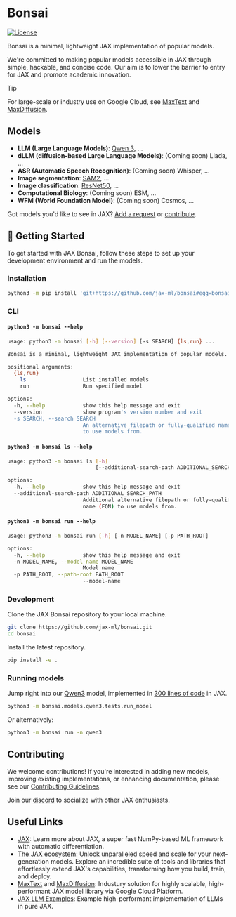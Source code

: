 #  Bonsai

[![License](https://img.shields.io/badge/License-Apache%202.0-blue.svg)](LICENSE)

Bonsai is a minimal, lightweight JAX implementation of popular models.

We're committed to making popular models accessible in JAX through simple, hackable, and concise code. Our aim is to lower the barrier to entry for JAX and promote academic innovation.


> [!TIP]
> For large-scale or industry use on Google Cloud, see [MaxText](https://github.com/AI-Hypercomputer/maxtext) and [MaxDiffusion](https://github.com/AI-Hypercomputer/maxdiffusion).


## Models

* **LLM (Large Language Models)**: [Qwen 3](bonsai/models/qwen3), ...
* **dLLM (diffusion-based Large Language Models)**: (Coming soon) Llada, ...
* **ASR (Automatic Speech Recognition)**: (Coming soon) Whisper, ...
* **Image segmentation**: [SAM2](bonsai/models/sam2), ...
* **Image classification**: [ResNet50](bonsai/models/resnet50), ...
* **Computational Biology**: (Coming soon) ESM, ...
* **WFM (World Foundation Model)**: (Coming soon) Cosmos, ...

Got models you'd like to see in JAX? [Add a request](https://github.com/jax-ml/bonsai/issues) or [contribute](CONTRIBUTING.md).

## 🏁 Getting Started

To get started with JAX Bonsai, follow these steps to set up your development environment and run the models.

### Installation

```bash
python3 -m pip install 'git+https://github.com/jax-ml/bonsai#egg=bonsai'
```

### CLI

#### `python3 -m bonsai --help`
```bash
usage: python3 -m bonsai [-h] [--version] [-s SEARCH] {ls,run} ...

Bonsai is a minimal, lightweight JAX implementation of popular models.

positional arguments:
  {ls,run}
    ls                  List installed models
    run                 Run specified model

options:
  -h, --help            show this help message and exit
  --version             show program's version number and exit
  -s SEARCH, --search SEARCH
                        An alternative filepath or fully-qualified name (FQN)
                        to use models from.
```

#### `python3 -m bonsai ls --help`
```bash
usage: python3 -m bonsai ls [-h]
                            [--additional-search-path ADDITIONAL_SEARCH_PATH]

options:
  -h, --help            show this help message and exit
  --additional-search-path ADDITIONAL_SEARCH_PATH
                        Additional alternative filepath or fully-qualified
                        name (FQN) to use models from.
```

#### `python3 -m bonsai run --help`
```bash
usage: python3 -m bonsai run [-h] [-n MODEL_NAME] [-p PATH_ROOT]

options:
  -h, --help            show this help message and exit
  -n MODEL_NAME, --model-name MODEL_NAME
                        Model name
  -p PATH_ROOT, --path-root PATH_ROOT
                        --model-name
```

### Development

Clone the JAX Bonsai repository to your local machine.

```bash
git clone https://github.com/jax-ml/bonsai.git
cd bonsai
```

Install the latest repository.
```bash
pip install -e .
```

### Running models

Jump right into our [Qwen3](bonsai/models/qwen3) model, implemented in [300 lines of code](bonsai/models/qwen3/modeling.py) in JAX.

```sh
python3 -m bonsai.models.qwen3.tests.run_model
```

Or alternatively:
```sh
python3 -m bonsai run -n qwen3
```

## Contributing

We welcome contributions!
If you're interested in adding new models, improving existing implementations, or enhancing documentation, please see our [Contributing Guidelines](CONTRIBUTING.md).

Join our [discord](https://discord.gg/77FrhNQb) to socialize with other JAX enthusiasts.

## Useful Links
* [JAX](https://docs.jax.dev/en/latest/quickstart.html): Learn more about JAX, a super fast NumPy-based ML framework with automatic differentiation.
* [The JAX ecosystem](https://docs.jaxstack.ai/en/latest/getting_started.html): Unlock unparalleled speed and scale for your next-generation models. Explore an incredible suite of tools and libraries that effortlessly extend JAX's capabilities, transforming how you build, train, and deploy.
* [MaxText](https://github.com/AI-Hypercomputer/maxtext) and [MaxDiffusion](https://github.com/AI-Hypercomputer/maxdiffusion): Industury solution for highly scalable, high-performant JAX model library via Google Cloud Platform.
* [JAX LLM Examples](https://github.com/jax-ml/jax-llm-examples): Example high-performant implementation of LLMs in pure JAX.
